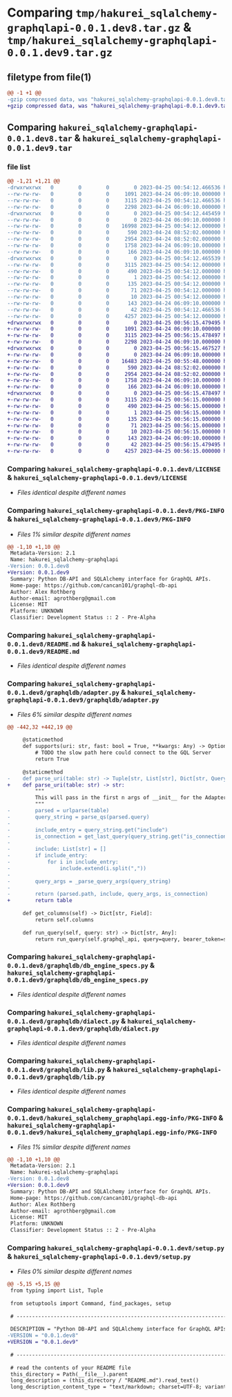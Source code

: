 # Comparing `tmp/hakurei_sqlalchemy-graphqlapi-0.0.1.dev8.tar.gz` & `tmp/hakurei_sqlalchemy-graphqlapi-0.0.1.dev9.tar.gz`

## filetype from file(1)

```diff
@@ -1 +1 @@
-gzip compressed data, was "hakurei_sqlalchemy-graphqlapi-0.0.1.dev8.tar", last modified: Tue Apr 25 00:54:12 2023, max compression
+gzip compressed data, was "hakurei_sqlalchemy-graphqlapi-0.0.1.dev9.tar", last modified: Tue Apr 25 00:56:15 2023, max compression
```

## Comparing `hakurei_sqlalchemy-graphqlapi-0.0.1.dev8.tar` & `hakurei_sqlalchemy-graphqlapi-0.0.1.dev9.tar`

### file list

```diff
@@ -1,21 +1,21 @@
-drwxrwxrwx   0        0        0        0 2023-04-25 00:54:12.466536 hakurei_sqlalchemy-graphqlapi-0.0.1.dev8/
--rw-rw-rw-   0        0        0     1091 2023-04-24 06:09:10.000000 hakurei_sqlalchemy-graphqlapi-0.0.1.dev8/LICENSE
--rw-rw-rw-   0        0        0     3115 2023-04-25 00:54:12.466536 hakurei_sqlalchemy-graphqlapi-0.0.1.dev8/PKG-INFO
--rw-rw-rw-   0        0        0     2298 2023-04-24 06:09:10.000000 hakurei_sqlalchemy-graphqlapi-0.0.1.dev8/README.md
-drwxrwxrwx   0        0        0        0 2023-04-25 00:54:12.445459 hakurei_sqlalchemy-graphqlapi-0.0.1.dev8/graphqldb/
--rw-rw-rw-   0        0        0        0 2023-04-24 06:09:10.000000 hakurei_sqlalchemy-graphqlapi-0.0.1.dev8/graphqldb/__init__.py
--rw-rw-rw-   0        0        0    16998 2023-04-25 00:54:12.000000 hakurei_sqlalchemy-graphqlapi-0.0.1.dev8/graphqldb/adapter.py
--rw-rw-rw-   0        0        0      590 2023-04-24 08:52:02.000000 hakurei_sqlalchemy-graphqlapi-0.0.1.dev8/graphqldb/db_engine_specs.py
--rw-rw-rw-   0        0        0     2954 2023-04-24 08:52:02.000000 hakurei_sqlalchemy-graphqlapi-0.0.1.dev8/graphqldb/dialect.py
--rw-rw-rw-   0        0        0     1758 2023-04-24 06:09:10.000000 hakurei_sqlalchemy-graphqlapi-0.0.1.dev8/graphqldb/lib.py
--rw-rw-rw-   0        0        0      166 2023-04-24 06:09:10.000000 hakurei_sqlalchemy-graphqlapi-0.0.1.dev8/graphqldb/types.py
-drwxrwxrwx   0        0        0        0 2023-04-25 00:54:12.465539 hakurei_sqlalchemy-graphqlapi-0.0.1.dev8/hakurei_sqlalchemy_graphqlapi.egg-info/
--rw-rw-rw-   0        0        0     3115 2023-04-25 00:54:12.000000 hakurei_sqlalchemy-graphqlapi-0.0.1.dev8/hakurei_sqlalchemy_graphqlapi.egg-info/PKG-INFO
--rw-rw-rw-   0        0        0      490 2023-04-25 00:54:12.000000 hakurei_sqlalchemy-graphqlapi-0.0.1.dev8/hakurei_sqlalchemy_graphqlapi.egg-info/SOURCES.txt
--rw-rw-rw-   0        0        0        1 2023-04-25 00:54:12.000000 hakurei_sqlalchemy-graphqlapi-0.0.1.dev8/hakurei_sqlalchemy_graphqlapi.egg-info/dependency_links.txt
--rw-rw-rw-   0        0        0      135 2023-04-25 00:54:12.000000 hakurei_sqlalchemy-graphqlapi-0.0.1.dev8/hakurei_sqlalchemy_graphqlapi.egg-info/entry_points.txt
--rw-rw-rw-   0        0        0       71 2023-04-25 00:54:12.000000 hakurei_sqlalchemy-graphqlapi-0.0.1.dev8/hakurei_sqlalchemy_graphqlapi.egg-info/requires.txt
--rw-rw-rw-   0        0        0       10 2023-04-25 00:54:12.000000 hakurei_sqlalchemy-graphqlapi-0.0.1.dev8/hakurei_sqlalchemy_graphqlapi.egg-info/top_level.txt
--rw-rw-rw-   0        0        0      143 2023-04-24 06:09:10.000000 hakurei_sqlalchemy-graphqlapi-0.0.1.dev8/pyproject.toml
--rw-rw-rw-   0        0        0       42 2023-04-25 00:54:12.466536 hakurei_sqlalchemy-graphqlapi-0.0.1.dev8/setup.cfg
--rw-rw-rw-   0        0        0     4257 2023-04-25 00:54:12.000000 hakurei_sqlalchemy-graphqlapi-0.0.1.dev8/setup.py
+drwxrwxrwx   0        0        0        0 2023-04-25 00:56:15.479495 hakurei_sqlalchemy-graphqlapi-0.0.1.dev9/
+-rw-rw-rw-   0        0        0     1091 2023-04-24 06:09:10.000000 hakurei_sqlalchemy-graphqlapi-0.0.1.dev9/LICENSE
+-rw-rw-rw-   0        0        0     3115 2023-04-25 00:56:15.478497 hakurei_sqlalchemy-graphqlapi-0.0.1.dev9/PKG-INFO
+-rw-rw-rw-   0        0        0     2298 2023-04-24 06:09:10.000000 hakurei_sqlalchemy-graphqlapi-0.0.1.dev9/README.md
+drwxrwxrwx   0        0        0        0 2023-04-25 00:56:15.467527 hakurei_sqlalchemy-graphqlapi-0.0.1.dev9/graphqldb/
+-rw-rw-rw-   0        0        0        0 2023-04-24 06:09:10.000000 hakurei_sqlalchemy-graphqlapi-0.0.1.dev9/graphqldb/__init__.py
+-rw-rw-rw-   0        0        0    16483 2023-04-25 00:55:48.000000 hakurei_sqlalchemy-graphqlapi-0.0.1.dev9/graphqldb/adapter.py
+-rw-rw-rw-   0        0        0      590 2023-04-24 08:52:02.000000 hakurei_sqlalchemy-graphqlapi-0.0.1.dev9/graphqldb/db_engine_specs.py
+-rw-rw-rw-   0        0        0     2954 2023-04-24 08:52:02.000000 hakurei_sqlalchemy-graphqlapi-0.0.1.dev9/graphqldb/dialect.py
+-rw-rw-rw-   0        0        0     1758 2023-04-24 06:09:10.000000 hakurei_sqlalchemy-graphqlapi-0.0.1.dev9/graphqldb/lib.py
+-rw-rw-rw-   0        0        0      166 2023-04-24 06:09:10.000000 hakurei_sqlalchemy-graphqlapi-0.0.1.dev9/graphqldb/types.py
+drwxrwxrwx   0        0        0        0 2023-04-25 00:56:15.478497 hakurei_sqlalchemy-graphqlapi-0.0.1.dev9/hakurei_sqlalchemy_graphqlapi.egg-info/
+-rw-rw-rw-   0        0        0     3115 2023-04-25 00:56:15.000000 hakurei_sqlalchemy-graphqlapi-0.0.1.dev9/hakurei_sqlalchemy_graphqlapi.egg-info/PKG-INFO
+-rw-rw-rw-   0        0        0      490 2023-04-25 00:56:15.000000 hakurei_sqlalchemy-graphqlapi-0.0.1.dev9/hakurei_sqlalchemy_graphqlapi.egg-info/SOURCES.txt
+-rw-rw-rw-   0        0        0        1 2023-04-25 00:56:15.000000 hakurei_sqlalchemy-graphqlapi-0.0.1.dev9/hakurei_sqlalchemy_graphqlapi.egg-info/dependency_links.txt
+-rw-rw-rw-   0        0        0      135 2023-04-25 00:56:15.000000 hakurei_sqlalchemy-graphqlapi-0.0.1.dev9/hakurei_sqlalchemy_graphqlapi.egg-info/entry_points.txt
+-rw-rw-rw-   0        0        0       71 2023-04-25 00:56:15.000000 hakurei_sqlalchemy-graphqlapi-0.0.1.dev9/hakurei_sqlalchemy_graphqlapi.egg-info/requires.txt
+-rw-rw-rw-   0        0        0       10 2023-04-25 00:56:15.000000 hakurei_sqlalchemy-graphqlapi-0.0.1.dev9/hakurei_sqlalchemy_graphqlapi.egg-info/top_level.txt
+-rw-rw-rw-   0        0        0      143 2023-04-24 06:09:10.000000 hakurei_sqlalchemy-graphqlapi-0.0.1.dev9/pyproject.toml
+-rw-rw-rw-   0        0        0       42 2023-04-25 00:56:15.479495 hakurei_sqlalchemy-graphqlapi-0.0.1.dev9/setup.cfg
+-rw-rw-rw-   0        0        0     4257 2023-04-25 00:56:15.000000 hakurei_sqlalchemy-graphqlapi-0.0.1.dev9/setup.py
```

### Comparing `hakurei_sqlalchemy-graphqlapi-0.0.1.dev8/LICENSE` & `hakurei_sqlalchemy-graphqlapi-0.0.1.dev9/LICENSE`

 * *Files identical despite different names*

### Comparing `hakurei_sqlalchemy-graphqlapi-0.0.1.dev8/PKG-INFO` & `hakurei_sqlalchemy-graphqlapi-0.0.1.dev9/PKG-INFO`

 * *Files 1% similar despite different names*

```diff
@@ -1,10 +1,10 @@
 Metadata-Version: 2.1
 Name: hakurei_sqlalchemy-graphqlapi
-Version: 0.0.1.dev8
+Version: 0.0.1.dev9
 Summary: Python DB-API and SQLAlchemy interface for GraphQL APIs.
 Home-page: https://github.com/cancan101/graphql-db-api
 Author: Alex Rothberg
 Author-email: agrothberg@gmail.com
 License: MIT
 Platform: UNKNOWN
 Classifier: Development Status :: 2 - Pre-Alpha
```

### Comparing `hakurei_sqlalchemy-graphqlapi-0.0.1.dev8/README.md` & `hakurei_sqlalchemy-graphqlapi-0.0.1.dev9/README.md`

 * *Files identical despite different names*

### Comparing `hakurei_sqlalchemy-graphqlapi-0.0.1.dev8/graphqldb/adapter.py` & `hakurei_sqlalchemy-graphqlapi-0.0.1.dev9/graphqldb/adapter.py`

 * *Files 6% similar despite different names*

```diff
@@ -442,32 +442,19 @@
 
     @staticmethod
     def supports(uri: str, fast: bool = True, **kwargs: Any) -> Optional[bool]:
         # TODO the slow path here could connect to the GQL Server
         return True
 
     @staticmethod
-    def parse_uri(table: str) -> Tuple[str, List[str], Dict[str, QueryArg], bool]:
+    def parse_uri(table: str) -> str:
         """
         This will pass in the first n args of __init__ for the Adapter
         """
-        parsed = urlparse(table)
-        query_string = parse_qs(parsed.query)
-
-        include_entry = query_string.get("include")
-        is_connection = get_last_query(query_string.get("is_connection", "1")) != "0"
-
-        include: List[str] = []
-        if include_entry:
-            for i in include_entry:
-                include.extend(i.split(","))
-
-        query_args = _parse_query_args(query_string)
-
-        return (parsed.path, include, query_args, is_connection)
+        return table
 
     def get_columns(self) -> Dict[str, Field]:
         return self.columns
 
     def run_query(self, query: str) -> Dict[str, Any]:
         return run_query(self.graphql_api, query=query, bearer_token=self.bearer_token)
```

### Comparing `hakurei_sqlalchemy-graphqlapi-0.0.1.dev8/graphqldb/db_engine_specs.py` & `hakurei_sqlalchemy-graphqlapi-0.0.1.dev9/graphqldb/db_engine_specs.py`

 * *Files identical despite different names*

### Comparing `hakurei_sqlalchemy-graphqlapi-0.0.1.dev8/graphqldb/dialect.py` & `hakurei_sqlalchemy-graphqlapi-0.0.1.dev9/graphqldb/dialect.py`

 * *Files identical despite different names*

### Comparing `hakurei_sqlalchemy-graphqlapi-0.0.1.dev8/graphqldb/lib.py` & `hakurei_sqlalchemy-graphqlapi-0.0.1.dev9/graphqldb/lib.py`

 * *Files identical despite different names*

### Comparing `hakurei_sqlalchemy-graphqlapi-0.0.1.dev8/hakurei_sqlalchemy_graphqlapi.egg-info/PKG-INFO` & `hakurei_sqlalchemy-graphqlapi-0.0.1.dev9/hakurei_sqlalchemy_graphqlapi.egg-info/PKG-INFO`

 * *Files 1% similar despite different names*

```diff
@@ -1,10 +1,10 @@
 Metadata-Version: 2.1
 Name: hakurei-sqlalchemy-graphqlapi
-Version: 0.0.1.dev8
+Version: 0.0.1.dev9
 Summary: Python DB-API and SQLAlchemy interface for GraphQL APIs.
 Home-page: https://github.com/cancan101/graphql-db-api
 Author: Alex Rothberg
 Author-email: agrothberg@gmail.com
 License: MIT
 Platform: UNKNOWN
 Classifier: Development Status :: 2 - Pre-Alpha
```

### Comparing `hakurei_sqlalchemy-graphqlapi-0.0.1.dev8/setup.py` & `hakurei_sqlalchemy-graphqlapi-0.0.1.dev9/setup.py`

 * *Files 0% similar despite different names*

```diff
@@ -5,15 +5,15 @@
 from typing import List, Tuple
 
 from setuptools import Command, find_packages, setup
 
 # -----------------------------------------------------------------------------
 
 DESCRIPTION = "Python DB-API and SQLAlchemy interface for GraphQL APIs."
-VERSION = "0.0.1.dev8"
+VERSION = "0.0.1.dev9"
 
 # -----------------------------------------------------------------------------
 
 # read the contents of your README file
 this_directory = Path(__file__).parent
 long_description = (this_directory / "README.md").read_text()
 long_description_content_type = "text/markdown; charset=UTF-8; variant=GFM"
```

